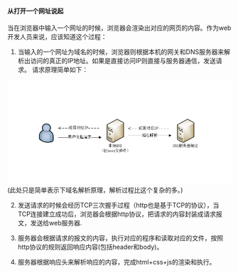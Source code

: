 #### 从打开一个网址说起    

当在浏览器中输入一个网址的时候，浏览器会渲染出对应的网页的内容。作为web开发人员来说，应该知道这个过程：       

1. 当输入的一个网址为域名的时候，浏览器则根据本机的网关和DNS服务器来解析出访问的真正的IP地址。如果是直接访问IP则直接与服务器通信，发送请求。 请求原理简单如下：     

 ![DNS请求原理](/assets/DNS请求原理.png)
 (此处只是简单表示下域名解析原理，解析过程比这个复杂的多。)

2.  发送请求的时候会经历TCP三次握手过程（http也是基于TCP的协议），当TCP连接建立成功后，浏览器会根据http协议，把请求的内容封装成请求报文，发送给web服务器.     





3. 服务器会根据请求的报文的内容，执行对应的程序和读取对应的文件，按照http协议的规则返回响应内容(包括header和body)。    

4. 服务器根据响应头来解析响应的内容，完成html+css+js的渲染和执行。





